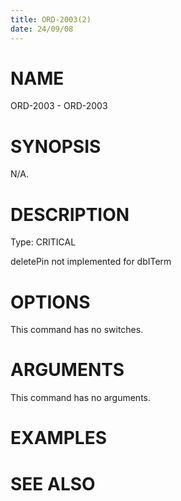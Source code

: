 ```yaml
---
title: ORD-2003(2)
date: 24/09/08
---
```


# NAME

ORD-2003 - ORD-2003

# SYNOPSIS

N/A.

# DESCRIPTION

Type: CRITICAL

deletePin not implemented for dbITerm

# OPTIONS

This command has no switches.

# ARGUMENTS

This command has no arguments.

# EXAMPLES

# SEE ALSO
